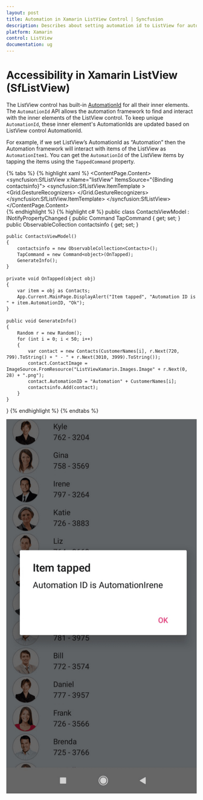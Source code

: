 ```yaml
---
layout: post 
title: Automation in Xamarin ListView Control | Syncfusion
description: Describes about setting automation id to ListView for automation framework to find and interact with control inner elements.
platform: Xamarin
control: ListView
documentation: ug
---
```

# Accessibility in Xamarin ListView (SfListView)

The ListView control has built-in [AutomationId](https://help.syncfusion.com/cr/xamarin/Syncfusion.ListView.XForms.SfListView.html) for all their inner elements. The `AutomationId` API allows the automation framework to find and interact with the inner elements of the ListView control. To keep unique `AutomationId`, these inner element's AutomationIds are updated based on ListView control AutomationId.

For example, if we set ListView’s AutomationId as “Automation” then the Automation framework will interact with items of the ListView as `AutomationItem1`. You can get the `AutomationId` of the ListView items by tapping the items using the `TappedCommand` property.

{% tabs %}
{% highlight xaml %}
<ContentPage xmlns:syncfusion="clr-namespace:Syncfusion.ListView.XForms;assembly=Syncfusion.SfListView.XForms">
    <ContentPage.Content>
        <StackLayout>
            <syncfusion:SfListView x:Name="listView" ItemsSource="{Binding contactsinfo}">
                <syncfusion:SfListView.ItemTemplate >
                    <DataTemplate>
                        <Grid x:Name="grid" AutomationId="{Binding AutomationID}">
                            <Grid.GestureRecognizers>
                                <TapGestureRecognizer Command="{Binding Source={x:Reference listView}, Path=BindingContext.TapCommand}" CommandParameter="{Binding .}"/>
                            </Grid.GestureRecognizers>
						</Grid>
                    </DataTemplate>
                </syncfusion:SfListView.ItemTemplate>
            </syncfusion:SfListView>
        </StackLayout>
    </ContentPage.Content>					
</ContentPage>
{% endhighlight %}
{% highlight c# %}
public class ContactsViewModel : INotifyPropertyChanged
{
    public Command<object> TapCommand { get; set; }
    public ObservableCollection<Contacts> contactsinfo { get; set; }

    public ContactsViewModel()
    {
        contactsinfo = new ObservableCollection<Contacts>();
        TapCommand = new Command<object>(OnTapped);
        GenerateInfo();
    }

    private void OnTapped(object obj)
    {
        var item = obj as Contacts;
        App.Current.MainPage.DisplayAlert("Item tapped", "Automation ID is " + item.AutomationID, "Ok");
    }

    public void GenerateInfo()
    {
        Random r = new Random();
        for (int i = 0; i < 50; i++)
        {
            var contact = new Contacts(CustomerNames[i], r.Next(720, 799).ToString() + " - " + r.Next(3010, 3999).ToString());
            contact.ContactImage = ImageSource.FromResource("ListViewXamarin.Images.Image" + r.Next(0, 28) + ".png");
            contact.AutomationID = "Automation" + CustomerNames[i];
            contactsinfo.Add(contact);
        }
    }
}
{% endhighlight %}
{% endtabs %}

![Accessibility in listview](SfListView_images/Accessibility.png)